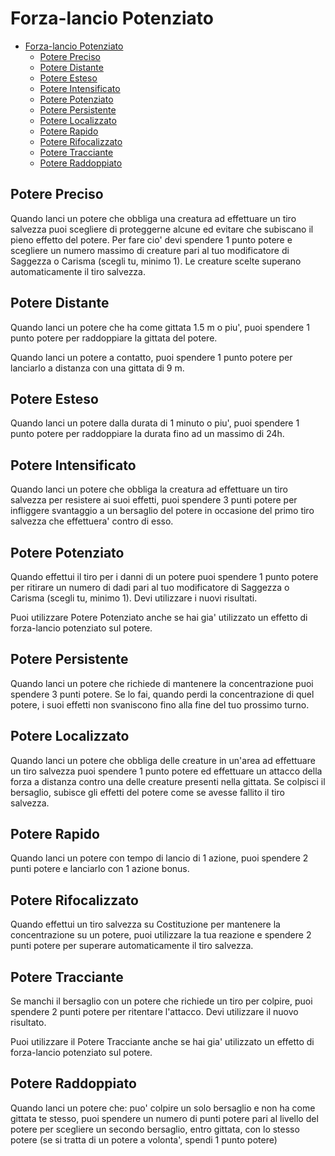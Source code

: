 # Forza-lancio Potenziato

- [Forza-lancio Potenziato](#forza-lancio-potenziato)
  - [Potere Preciso](#potere-preciso)
  - [Potere Distante](#potere-distante)
  - [Potere Esteso](#potere-esteso)
  - [Potere Intensificato](#potere-intensificato)
  - [Potere Potenziato](#potere-potenziato)
  - [Potere Persistente](#potere-persistente)
  - [Potere Localizzato](#potere-localizzato)
  - [Potere Rapido](#potere-rapido)
  - [Potere Rifocalizzato](#potere-rifocalizzato)
  - [Potere Tracciante](#potere-tracciante)
  - [Potere Raddoppiato](#potere-raddoppiato)

## Potere Preciso

Quando lanci un potere che obbliga una creatura ad effettuare un tiro salvezza puoi scegliere di proteggerne alcune ed evitare che subiscano il pieno effetto del potere. Per fare cio' devi spendere 1 punto potere e scegliere un numero massimo di creature pari al tuo modificatore di Saggezza o Carisma (scegli tu, minimo 1). Le creature scelte superano automaticamente il tiro salvezza.

## Potere Distante

Quando lanci un potere che ha come gittata 1.5 m o piu', puoi spendere 1 punto potere per raddoppiare la gittata del potere.

Quando lanci un potere a contatto, puoi spendere 1 punto potere per lanciarlo a distanza con una gittata di 9 m.

## Potere Esteso

Quando lanci un potere dalla durata di 1 minuto o piu', puoi spendere 1 punto potere per raddoppiare la durata fino ad un massimo di 24h.

## Potere Intensificato

Quando lanci un potere che obbliga la creatura ad effettuare un tiro salvezza per resistere ai suoi effetti, puoi spendere 3 punti potere per infliggere svantaggio a un bersaglio del potere in occasione del primo tiro salvezza che effettuera' contro di esso.

## Potere Potenziato

Quando effettui il tiro per i danni di un potere puoi spendere 1 punto potere per ritirare un numero di dadi pari al tuo modificatore di Saggezza o Carisma (scegli tu, minimo 1). Devi utilizzare i nuovi risultati.

Puoi utilizzare Potere Potenziato anche se hai gia' utilizzato un effetto di forza-lancio potenziato sul potere.

## Potere Persistente

Quando lanci un potere che richiede di mantenere la concentrazione puoi spendere 3 punti potere. Se lo fai, quando perdi la concentrazione di quel potere, i suoi effetti non svaniscono fino alla fine del tuo prossimo turno.

## Potere Localizzato

Quando lanci un potere che obbliga delle creature in un'area ad effettuare un tiro salvezza puoi spendere 1 punto potere ed effettuare un attacco della forza a distanza contro una delle creature presenti nella gittata. Se colpisci il bersaglio, subisce gli effetti del potere come se avesse fallito il tiro salvezza.

## Potere Rapido

Quando lanci un potere con tempo di lancio di 1 azione, puoi spendere 2 punti potere e lanciarlo con 1 azione bonus.

## Potere Rifocalizzato

Quando effettui un tiro salvezza su Costituzione per mantenere la concentrazione su un potere, puoi utilizzare la tua reazione e spendere 2 punti potere per superare automaticamente il tiro salvezza.

## Potere Tracciante

Se manchi il bersaglio con un potere che richiede un tiro per colpire, puoi spendere 2 punti potere per ritentare l'attacco. Devi utilizzare il nuovo risultato.

Puoi utilizzare il Potere Tracciante anche se hai gia' utilizzato un effetto di forza-lancio potenziato sul potere.

## Potere Raddoppiato

Quando lanci un potere che: puo' colpire un solo bersaglio e non ha come gittata te stesso, puoi spendere un numero di punti potere pari al livello del potere per scegliere un secondo bersaglio, entro gittata, con lo stesso potere (se si tratta di un potere a volonta', spendi 1 punto potere)
